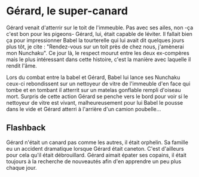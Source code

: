 # Gérard, le super-canard

Gérard venait d'atterrir sur le toit de l'immeuble.
Pas avec ses ailes, non -ça c'est bon pour les pigeons- Gérard, lui, était capable de léviter.
Il fallait bien ça pour impressionner Babel la tourterelle qui lui avait dit quelques jours plus tôt, je cite : 
"Rendez-vous sur un toit près de chez nous, j'amènerai mon Nunchaku".
Ce jour là, le respect mourut entre les deux ex-compères mais le plus intéressant dans cette histoire, c'est la manière avec laquelle il rendit l'âme.

Lors du combat entre la babel et Gérard, Babel lui lance ses Nunchaku ceux-ci rebondissent sur un nettoyeur de vitre de l'immeuble d'en face qui tombe et en tombant il atterrit sur un matelas gonflable rempli d'oiseau mort. Surpris de cette action Gérard se penche vers le bord pour voir si le nettoyeur de vitre est vivant, malheureusement pour lui Babel le pousse dans le vide et Gérard atterri à l'arrière d'un camion poubelle...

## Flashback

Gérard n'était un canard pas comme les autres, il était orphelin. Sa famille eu un accident dramatique lorsque Gérard était caneton.
C'est d'ailleurs pour cela qu'il était débrouillard. Gérard aimait épater ses copains, il était toujours à la recherche de nouveautés afin d'en apprendre un peu plus chaque jour.